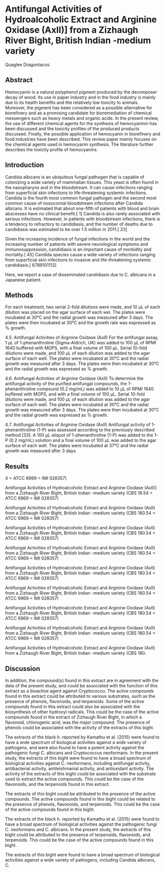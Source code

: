 # Antifungal Activities of Hydroalcoholic Extract and Arginine Oxidase (AxII)] from a Zizhaugh River Bight, British Indian -medium variety
Quaglee Dragontacos


## Abstract
Hemocyanin is a natural polyphenol pigment produced by the decomposer decay of wood. Its use in paper industry and in the food industry is mainly due to its health benefits and the relatively low toxicity to animals. Moreover, the pigment has been considered as a possible alternative for biorefinery and as a promising candidate for bioremediation of chemical messengers such as heavy metals and organic acids. In the present review, the use of different chemical agents for the synthesis of hemocyaninin has been discussed and the toxicity profiles of the produced products discussed. Finally, the possible application of hemocyanin in biorefinery and food industries have been described. This review paper mainly focuses on the chemical agents used in hemocyanin synthesis. The literature further describes the toxicity profile of hemocyanins.


## Introduction
Candida albicans is an ubiquitous fungal pathogen that is capable of colonizing a wide variety of mammalian tissues. This yeast is often found in the nasopharynx and in the bloodstream. It can cause infections ranging from superficial skin infections to life-threatening systemic infections. Candida is the fourth most common fungal pathogen and the second most common cause of nosocomial bloodstream infections after Candida albicans. It is estimated that about one-fifth of patients with blood and brain abscesses have no clinical benefit.[ 1] Candida is also rarely associated with serious infections. However, in patients with bloodstream infections, there is a tendency to refractory to candidiasis, and the number of deaths due to candidiasis was estimated to be over 1.5 million in 2011.[ 23]

Given the increasing incidence of fungal infections in the world and the increasing number of patients with severe neurological symptoms and immunosuppression, candidiasis is an important cause of morbidity and mortality.[ 45] Candida species cause a wide variety of infections ranging from superficial skin infections to invasive and life-threatening systemic candidiasis.[ 6789101112]

Here, we report a case of disseminated candidiasis due to C. albicans in a Japanese patient.


## Methods
For each treatment, two serial 2-fold dilutions were made, and 10 µL of each dilution was placed on the agar surface of each wel. The plates were incubated at 30°C and the radial growth was measured after 3 days. The plates were then incubated at 30°C and the growth rate was expressed as % growth.

4.5. Antifungal Activities of Arginine Oxidase (AxII)
For the antifungal assay, 1 µL of 1-phenanthroline (Sigma-Aldrich, UK) was added to 100 µL of RPMI 1640 buffered with MOPS, with a final volume of 100 µL. Serial 10-fold dilutions were made, and 100 µL of each dilution was added to the agar surface of each well. The plates were incubated at 30°C and the radial growth was measured after 3 days. The plates were then incubated at 30°C and the radial growth was expressed as % growth.

4.6. Antifungal Activities of Arginine Oxidase (AxII)
To determine the antifungal activity of the purified antifungal compounds, the 1-phenanthroline compound (0.2 mg/mL) was added to 10 µL of RPMI 1640 buffered with MOPS, and with a final volume of 100 µL. Serial 10-fold dilutions were made, and 100 µL of each dilution was added to the agar surface of each well. The plates were incubated at 30°C and the radial growth was measured after 3 days. The plates were then incubated at 30°C and the radial growth was expressed as % growth.

4.7. Antifungal Activities of Arginine Oxidase (AxII)
Antifungal activity of 1-phenanthroline (1-P) was assessed according to the previously described method [33]. A 100 µL aliquot of 1-phenanthroline (1-P) was added to the 1-P (0.2 mg/mL) solution and a final volume of 100 µL was added to the agar surface of each well. The plates were incubated at 37°C and the radial growth was measured after 3 days.


## Results
4 = ATCC 6969 = IMI 028357)

Antifungal Activities of Hydroalcoholic Extract and Arginine Oxidase (AxII)] from a Zizhaugh River Bight, British Indian -medium variety (CBS 18.54 = ATCC 6969 = IMI 028357)

Antifungal Activities of Hydroalcoholic Extract and Arginine Oxidase (AxII) from a Zizhaugh River Bight, British Indian -medium variety (CBS 180.54 = ATCC 6969 = IMI 028357)

Antifungal Activities of Hydroalcoholic Extract and Arginine Oxidase (AxII) from a Zizhaugh River Bight, British Indian -medium variety (CBS 180.54 = ATCC 6969 = IMI 028357)

Antifungal Activities of Hydroalcoholic Extract and Arginine Oxidase (AxII) from a Zizhaugh River Bight, British Indian -medium variety (CBS 180.54 = ATCC 6969 = IMI 028357)

Antifungal Activities of Hydroalcoholic Extract and Arginine Oxidase (AxII) from a Zizhaugh River Bight, British Indian -medium variety (CBS 180.54 = ATCC 6969 = IMI 028357)

Antifungal Activities of Hydroalcoholic Extract and Arginine Oxidase (AxII) from a Zizhaugh River Bight, British Indian -medium variety (CBS 180.54 = ATCC 6969 = IMI 028357)

Antifungal Activities of Hydroalcoholic Extract and Arginine Oxidase (AxII) from a Zizhaugh River Bight, British Indian -medium variety (CBS 180.54 = ATCC 6969 = IMI 028357)

Antifungal Activities of Hydroalcoholic Extract and Arginine Oxidase (AxII) from a Zizhaugh River Bight, British Indian -medium variety (CBS 180.54 = ATCC 6969 = IMI 028357)

Antifungal Activities of Hydroalcoholic Extract and Arginine Oxidase (AxII) from a Zizhaugh River Bight, British Indian -medium variety (CBS 180.


## Discussion
In addition, the compound(s) found in this extract are in agreement with the data of the present study, and could be associated with the function of this extract as a bioactive agent against Cryptococcu. The active compounds found in this extract could be attributed to various substrates, such as the presence of phenols, flavonoids, and terpenoids. Some of the active compounds found in this extract could also be associated with the biosynthesis of other hydroxyl radicals. This could be the case of the active compounds found in the extract of Zizhaugh River Bight, in which a flavonoid, chlorogenic acid, was the major compound. The presence of phenols could be associated with the activity of the extracts of this bight.

The extracts of the black h. reported by Kamathu et al. (2015) were found to have a wide spectrum of biological activities against a wide variety of pathogens, and were also found to have a potent activity against the pathogenic fungi C. albicans and Cryptococcus neoformans. In the present study, the extracts of this bight were found to have a broad spectrum of biological activities against C. neoformans, including antifungal activity, antibacterial activity, antileishmanial activity, and antioxidant activity. The activity of the extracts of this bight could be associated with the substrate used to extract the active compounds. This could be the case of the flavonoids, and the terpenoids found in this extract.

The extracts of this bight could be attributed to the presence of the active compounds. The active compounds found in this bight could be related to the presence of phenols, flavonoids, and terpenoids. This could be the case of the active compounds found in this bight.

The extracts of the black h. reported by Kamathu et al. (2015) were found to have a broad spectrum of biological activities against the pathogenic fungi C. neoformans and C. albicans. In the present study, the extracts of this bight could be attributed to the presence of terpenoids, flavonoids, and terpenoids. This could be the case of the active compounds found in this bight.

The extracts of this bight were found to have a broad spectrum of biological activities against a wide variety of pathogens, including Candida albicans, C.
